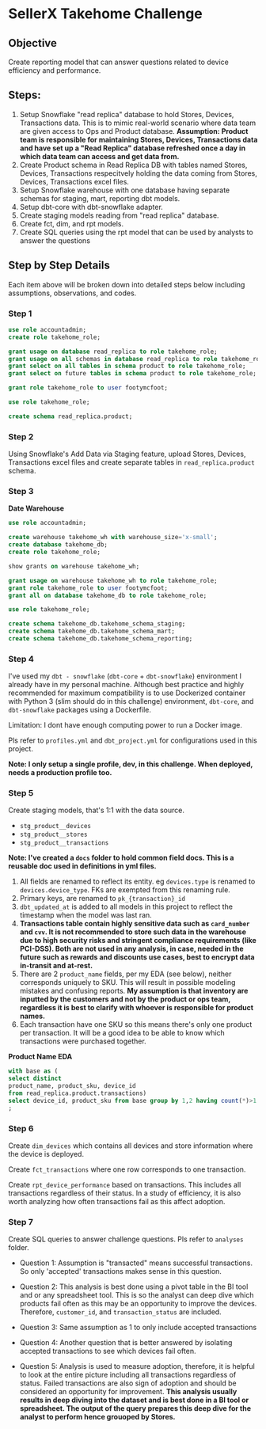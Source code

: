 # SellerX Takehome Challenge

## Objective

Create reporting model that can answer questions related to device efficiency and performance.

## Steps:
1. Setup Snowflake "read replica" database to hold Stores, Devices, Transactions data. This is to mimic real-world scenario where data team are given access to Ops and Product database. **Assumption: Product team is responsible for maintaining Stores, Devices, Transactions data and have set up a "Read Replica" database refreshed once a day in which data team can access and get data from.**
2. Create Product schema in Read Replica DB with tables named Stores, Devices, Transactions respecitvely holding the data coming from Stores, Devices, Transactions excel files.
3. Setup Snowflake warehouse with one database having separate schemas for staging, mart, reporting dbt models.
4. Setup dbt-core with dbt-snowflake adapter.
5. Create staging models reading from "read replica" database.
6. Create fct, dim, and rpt models.
7. Create SQL queries using the rpt model that can be used by analysts to answer the questions

## Step by Step Details

Each item above will be broken down into detailed steps below including assumptions, observations, and codes.

### Step 1

```sql
use role accountadmin;
create role takehome_role;

grant usage on database read_replica to role takehome_role;
grant usage on all schemas in database read_replica to role takehome_role;
grant select on all tables in schema product to role takehome_role;
grant select on future tables in schema product to role takehome_role;

grant role takehome_role to user footymcfoot;

use role takehome_role;

create schema read_replica.product;

```

### Step 2

Using Snowflake's Add Data via Staging feature, upload Stores, Devices, Transactions excel files and create separate tables in `read_replica.product` schema.

### Step 3

**Date Warehouse**

```sql
use role accountadmin;

create warehouse takehome_wh with warehouse_size='x-small';
create database takehome_db;
create role takehome_role;

show grants on warehouse takehome_wh;

grant usage on warehouse takehome_wh to role takehome_role;
grant role takehome_role to user footymcfoot;
grant all on database takehome_db to role takehome_role;

use role takehome_role;

create schema takehome_db.takehome_schema_staging;
create schema takehome_db.takehome_schema_mart;
create schema takehome_db.takehome_schema_reporting;

```

### Step 4
I've used my `dbt - snowflake` (`dbt-core` + `dbt-snowflake`) environment I already have in my personal machine. Although best practice and highly recommended for maximum compatibility is to use Dockerized container with Python 3 (slim should do in this challenge) environment, `dbt-core`, and `dbt-snowflake` packages using a Dockerfile.

Limitation: I dont have enough computing power to run a Docker image.

Pls refer to `profiles.yml` and `dbt_project.yml` for configurations used in this project.

__Note: I only setup a single profile, dev, in this challenge. When deployed, needs a production profile too.__ 

### Step 5

Create staging models, that's 1:1 with the data source.

- `stg_product__devices`
- `stg_product__stores`
- `stg_product__transactions`

__Note: I've created a `docs` folder to hold common field docs. This is a reusable doc used in definitions in yml files.__

1. All fields are renamed to reflect its entity. eg `devices.type` is renamed to `devices.device_type`. FKs are exempted from this renaming rule.
2. Primary keys, are renamed to `pk_{transaction}_id`
3. `dbt_updated_at` is added to all models in this project to reflect the timestamp when the model was last ran.
4. **Transactions table contain highly sensitive data such as `card_number` and `cvv`. It is not recommended to store such data in the warehouse due to high security risks and stringent compliance requirements (like PCI-DSS). Both are not used in any analysis, in case, needed in the future such as rewards and discounts use cases, best to encrypt data in-transit and at-rest.**
5. There are 2 `product_name` fields, per my EDA (see below), neither corresponds uniquely to SKU. This will result in possible modeling mistakes and confusing reports. **My assumption is that inventory are inputted by the customers and not by the product or ops team, regardless it is best to clarify with whoever is responsible for product names.**
6. Each transaction have one SKU so this means there's only one product per transaction. It will be a good idea to be able to know which transactions were purchased together.

**Product Name EDA**

```sql
with base as (
select distinct
product_name, product_sku, device_id
from read_replica.product.transactions)
select device_id, product_sku from base group by 1,2 having count(*)>1
;
```

### Step 6

Create `dim_devices` which contains all devices and store information where the device is deployed.

Create `fct_transactions` where one row corresponds to one transaction.

Create `rpt_device_performance` based on transactions. This includes all transactions regardless of their status. In a study of efficiency, it is also worth analyzing how often transactions fail as this affect adoption.

### Step 7

Create SQL queries to answer challenge questions. Pls refer to `analyses` folder.

- Question 1: Assumption is "transacted" means successful transactions. So only 'accepted' transactions makes sense in this question.

- Question 2: This analysis is best done using a pivot table in the BI tool and or any spreadsheet tool. This is so the analyst can deep dive which products fail often as this may be an opportunity to improve the devices. Therefore, `customer_id`, and `transaction_status` are included.

- Question 3: Same assumption as 1 to only include accepted transactions

- Question 4: Another question that is better answered by isolating accepted transactions to see which devices fail often.

- Question 5: Analysis is used to measure adoption, therefore, it is helpful to look at the entire picture including all transactions regardless of status. Failed transactions are also sign of adoption and should be considered an opportunity for improvement. **This analysis usually results in deep diving into the dataset and is best done in a BI tool or spreadsheet. The output of the query prepares this deep dive for the analyst to perform hence grouoped by Stores.**

